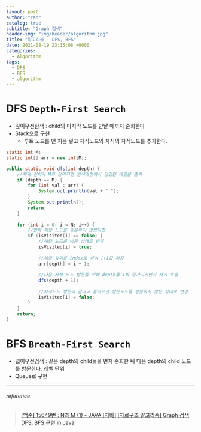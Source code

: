 ```yaml
---
layout: post
author: "Yan"
catalog: true
subtitle: "Graph 검색"
header-img: "img/header/algorithm.jpg"
title: "알고리즘 - DFS, BFS"
date: 2021-08-19 23:15:08 +0000
categories:
  - Algorithm
tags:
  - DFS
  - BFS
  - algorithm
---
```


# DFS `Depth-First Search`

- 깊이우선탐색 : child의 마지막 노드를 만날 때까지 순회한다
- Stack으로 구현
    - 루트 노드를 맨 처음 넣고 자식노드와 자식의 자식노드를 추가한다.

```java
static int M;
static int[] arr = new int[M];

public static void dfs(int depth) {
    //재귀 깊이가 M과 같아지면 탐색과정에서 담았던 배열을 출력
    if (depth == M) {
        for (int val : arr) {
            System.out.println(val + " ");
        }
        System.out.println();
        return;
    }
        
    for (int i = 0; i < N; i++) {
        //만약 해당 노드를 방문하지 않았다면
        if (isVisited[i] == false) {
            //해당 노드를 방문 상태로 변경
            isVisited[i] = true;
                
            //해당 깊이를 index로 하여 i+1값 저장
            arr[depth] = i + 1;
                
            //다음 자식 노드 방문을 위해 depth를 1씩 증가시키면서 재귀 호출
            dfs(depth + 1);
                
            //자식노드 방문이 끝나고 돌아오면 방문노드를 방문하지 않은 상태로 변경
            isVisited[i] = false;
        }
    }
    return;
}
```

# BFS `Breath-First Search`

- 넓이우선검색 : 같은 depth의 child들을 먼저 순회한 뒤 다음 depth의 child 노드를 방문한다. 레벨 단위
- Queue로 구현

---
###### reference 
> [[백준] 15649번 : N과 M (1) - JAVA [자바]](https://st-lab.tistory.com/114#%EC%95%8C%EA%B3%A0%EB%A6%AC%EC%A6%98)
> [[자료구조 알고리즘] Graph 검색 DFS, BFS 구현 in Java](https://youtu.be/_hxFgg7TLZQ)
